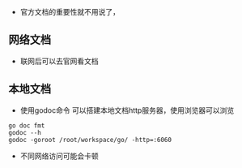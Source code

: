 * 官方文档的重要性就不用说了，

## 网络文档
* 联网后可以去官网看文档

## 本地文档
* 使用godoc命令 可以搭建本地文档http服务器，使用浏览器可以浏览
```
go doc fmt
godoc --h
godoc -goroot /root/workspace/go/ -http=:6060 
```
* 不同网络访问可能会卡顿